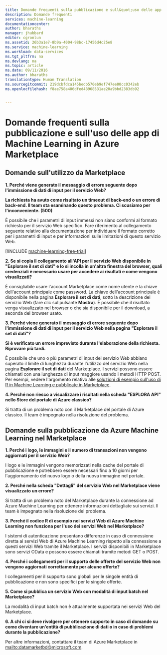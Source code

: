 ```yaml
---
title: Domande frequenti sulla pubblicazione e sull&quot;uso delle app di Machine Learning in Azure Marketplace | Documentazione Microsoft
description: Domande frequenti
services: machine-learning
documentationcenter: 
author: bharaths
manager: jhubbard
editor: cgronlun
ms.assetid: 26b3a1e7-8b9a-4004-98bc-17456d4c25e8
ms.service: machine-learning
ms.workload: data-services
ms.tgt_pltfrm: na
ms.devlang: na
ms.topic: article
ms.date: 09/11/2016
ms.author: bharaths
translationtype: Human Translation
ms.sourcegitcommit: 219dcbfdca145bedb570eb9ef747ee00cc0342eb
ms.openlocfilehash: f8ae758a406dfed48968531ae20a9bbd2383db92


---
```

# <a name="publishing-and-using-machine-learning-apps-in-the-azure-marketplace-faq"></a>Domande frequenti sulla pubblicazione e sull'uso delle app di Machine Learning in Azure Marketplace
## <a name="questions-about-consuming-from-marketplace"></a>Domande sull'utilizzo da Marketplace
**1. Perché viene generato il messaggio di errore seguente dopo l'immissione di dati di input per il servizio Web?**

**La richiesta ha avuto come risultato un timeout di back-end o un errore di back-end. Il team sta esaminando questo problema. Ci scusiamo per l'inconveniente. (500)**

È possibile che i parametri di input immessi non siano conformi al formato richiesto per il servizio Web specifico. Fare riferimento al collegamento seguente relativo alla documentazione per individuare il formato corretto per i parametri di input e per informazioni sulle limitazioni di questo servizio Web.

[!INCLUDE [machine-learning-free-trial](../../includes/machine-learning-free-trial.md)]

**2. Se si copia il collegamento all'API per il servizio Web disponibile in "Esplorare il set di dati" e lo si incolla in un'altra finestra del browser, quali credenziali è necessario usare per accedere ai risultati e come vengono visualizzati?**

È consigliabile usare l'account Marketplace come nome utente e la chiave dell'account principale come password. La chiave dell'account principale è disponibile nella pagina **Esplorare il set di dati**, sotto la descrizione del servizio Web (fare clic sul pulsante **Mostra**). È possibile che il risultato venga visualizzato nel browser o che sia disponibile per il download, a seconda del browser usato.

**3. Perché viene generato il messaggio di errore seguente dopo l'immissione di dati di input per il servizio Web nella pagina "Esplorare il set di dati"?** 

**Si è verificato un errore imprevisto durante l'elaborazione della richiesta. Riprovare più tardi.**

È possibile che uno o più parametri di input del servizio Web abbiano superato il limite di lunghezza durante l'utilizzo del servizio Web nella pagina **Esplorare il set di dati** del Marketplace. I servizi possono essere chiamati con una lunghezza di input maggiore usando i metodi HTTP POST. Per esempi, vedere l'argomento relativo alle [soluzioni di esempio sull'uso di R in Machine Learning e pubblicate in Marketplace](machine-learning-r-csharp-web-service-examples.md).

**4. Perché non riesco a visualizzare i risultati nella scheda "ESPLORA API" nello Store del portale di Azure classico?** 

Si tratta di un problema noto con il Marketplace del portale di Azure classico. Il team è impegnato nella risoluzione del problema. 

## <a name="questions-about-publishing-from-azure-machine-learning-on-marketplace"></a>Domande sulla pubblicazione da Azure Machine Learning nel Marketplace
**1. Perché i logo, le immagini e il numero di transazioni non vengono aggiornati per il servizio Web?** 

I logo e le immagini vengono memorizzati nella cache del portale di pubblicazione e potrebbero essere necessari fino a 10 giorni per l'aggiornamento del nuovo logo o della nuova immagine nel portale.

**2. Perché nella scheda "Dettagli" del servizio Web nel Marketplace viene visualizzato un errore?**

Si tratta di un problema noto del Marketplace durante la connessione ad Azure Machine Learning per ottenere informazioni dettagliate sui servizi. Il team è impegnato nella risoluzione del problema.

**3. Perché il codice R di esempio nei servizi Web di Azure Machine Learning non funziona per l'uso dei servizi Web nel Marketplace?**

I sistemi di autenticazione presentano differenze in caso di connessione diretta ai servizi Web di Azure Machine Learning rispetto alla connessione a questi servizi Web tramite il Marketplace. I servizi disponibili in Marketplace sono servizi OData e possono essere chiamati tramite metodi GET o POST. 

**4. Perché i collegamenti per il supporto delle offerte del servizio Web non vengono aggiornati correttamente per alcune offerte?**

I collegamenti per il supporto sono globali per le singole entità di pubblicazione e non sono specifici per le singole offerte. 

**5. Come si pubblica un servizio Web con modalità di input batch nel Marketplace?**

La modalità di input batch non è attualmente supportata nei servizi Web del Marketplace.

**6. A chi ci si deve rivolgere per ottenere supporto in caso di domande su come diventare un'entità di pubblicazione di dati o in caso di problemi durante la pubblicazione?**

Per altre informazioni, contattare il team di Azure Marketplace in <mailto:datamarketbd@microsoft.com>.




<!--HONumber=Nov16_HO3-->


